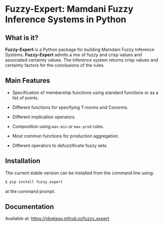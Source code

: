 # Fuzzy-Expert: Mamdani Fuzzy Inference Systems in Python



What is it?
------------------------------------------------------------------------------------

**Fuzzy-Expert** is a Python package for building Mamdani Fuzzy Inference Systems. **Fuzzy-Expert** admits a mix of fuzzy and crisp values and associated certainty values. The inference system returns crisp values and certainty factors for the conclusions of the rules.


Main Features
------------------------------------------------------------------------------------

* Specification of membership functions using standard functions or as a list of points.

* Different functions for specifying T-norms and Conorms.

* Different implication operators.

* Composition using `max-min` or `max-prod` rules.

* Most common functions for production aggregation.

* Different operators to defuzzificate fuzzy sets.


Installation
------------------------------------------------------------------------------------

The current stable version can be installed from the command line using:

```bash
$ pip install fuzzy_expert
``` 

at the command prompt.


Documentation
------------------------------------------------------------------------------------

Available at: https://jdvelasq.github.io/fuzzy_expert


